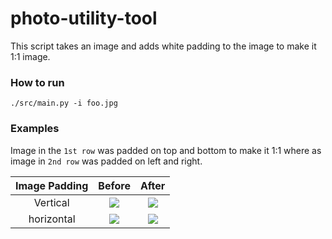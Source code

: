 # photo-utility-tool

This script takes an image and adds white padding to the image to make it 1:1 image.

### How to run

`./src/main.py -i foo.jpg`


### Examples
Image in the `1st row` was padded on top and bottom to make it 1:1 where as image in `2nd row` was padded on left and right.

| Image Padding | Before                                                 | After                                                  |
| :-----------: |:------------------------------------------------------:|:------------------------------------------------------:|
| Vertical      | <kbd><img src="https://i.imgur.com/mLq8v8g.jpg"></kbd> | <kbd><img src="https://i.imgur.com/OQQASzb.jpg"></kbd> |
| horizontal    | <kbd><img src="https://i.imgur.com/TgBKaQj.jpg"></kbd> | <kbd><img src="https://i.imgur.com/uTL3Yv0.jpg"></kbd> |

